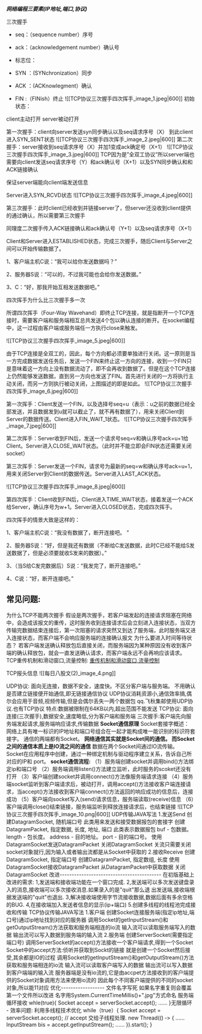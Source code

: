 ***网络编程三要素(IP地址,端口,协议)***

三次握手
-   seq：（sequence number）序号
-   ack：（acknowledgement number）确认号
-   标志位：

-   SYN ：(SYNchronization）同步
-   ACK ：(ACKnowlegment）确认
-   FIN :（FINish）终止
![[TCP协议三次握手四次挥手_image_1.jpeg|600]]
初始状态：

client主动打开 server被动打开

第一次握手：client向server发送syn同步确认以及seq请求序号（X） 到此client进入SYN_SENT状态
![[TCP协议三次握手四次挥手_image_2.jpeg|600]]
第二次握手：server接收到seq请求序号（X）并加1变成ack确定号（X+1）
![[TCP协议三次握手四次挥手_image_3.jpeg|600]]
TCP因为是”全双工协议“所以server端也需要向client发送seq请求序号（Y）和ack确认号（X+1）以及SYN同步确认和和ACK链接确认

保证server端能向client端发送信息

Server进入SYN_RCVD状态
![[TCP协议三次握手四次挥手_image_4.jpeg|600]]

第三次握手：此时client已经收到并链接server了，但server还没收到client提供的通过确认，所以需要第三次握手

同理度二次握手传入ACK链接确认和ack确认号（Y+1）以及seq请求序号（X+1）

  

Client和Server进入ESTABLISHED状态，完成三次握手，随后Client与Server之间可以开始传输数据了。

1、客户端主机C说：“我可以给你发送数据吗？”

2、服务器S说：“可以的，不过我可能也会给你发送数据。”

3、C：“好，那我开始互相发送数据吧。”

  

四次挥手为什么比三次握手多一次

所谓四次挥手（Four-Way Wavehand）即终止TCP连接，就是指断开一个TCP连接时，需要客户端和服务端相互总共发送4个包以确认连接的断开。在socket编程中，这一过程由客户端或服务端任一方执行close来触发。

  ![[TCP协议三次握手四次挥手_image_5.jpeg|600]]

由于TCP连接是全双工的，因此，每个方向都必须要单独进行关闭。这一原则是当一方完成数据发送任务后，发送一个FIN来终止这一方向的连接，收到一个FIN只是意味着这一方向上没有数据流动了，即不会再收到数据了。但是在这个TCP连接上仍然能够发送数据，直到另一方向也发送了FIN。首先进行关闭的一方将执行主动关闭，而另一方则执行被动关闭，上图描述的即是如此。
![[TCP协议三次握手四次挥手_image_6.jpeg|600]]
  

第一次挥手：Client发送一个FIN，以及选择号seq=u（表示：u之前的数据已经全部发送，并且数据发到u就可以截止了，就不再有数据了），用来关闭Client到Server的数据传送。Client进入FIN_WAIT_1状态。
![[TCP协议三次握手四次挥手_image_7.jpeg|600]]


  

第二次挥手：Server收到FIN后，发送一个请求号seq=v和确认序号ack=u+1给Client。Server进入CLOSE_WAIT状态。（此时并不能立即会FIN状态还需要关闭socket）

第三次挥手：Server发送一个FIN，请求号为最新的seq=w和确认序号ack=u+1，用来关闭Server到Client的数据传送。Server进入LAST_ACK状态。

![[TCP协议三次握手四次挥手_image_8.jpeg|600]]
  

第四次挥手：Client收到FIN后，Client进入TIME_WAIT状态，接着发送一个ACK给Server，确认序号为w+1。Server进入CLOSED状态，完成四次挥手。

  

  

  

四次挥手的情景大致是这样的：

1、客户端主机C说：“我没有数据了，断开连接吧。 ”

2、服务器S说：“好，但是我还有数据（不断给C发送数据，此时C已经不能给S发送数据了，但是必须要就收S发来的数据）。”

3、（当S给C发完数据后）S说：“我发完了，断开连接吧。”

4、C说：“好，断开连接吧。”
## 常见问题:
为什么TCP不能两次握手
	假设是两次握手，若客户端发起的连接请求阻塞在网络中，会造成该报文的重传，这时服务收到连接请求后会立刻进入连接状态，当双方传输完数据结束连接后，第一次阻塞的请求突然又到达了服务端，此时服务端又进入连接状态，而客户端不会响应服务端的连接确认报文
为什么要进入时间等待状态？
	若客户端发送确认释放包后直接关闭，而服务端因为某种原因没有收到客户端的确认释放包，就会一直发送确认请求，而客户端永远不会再响应该请求。
TCP重传机制和滑动窗口,流量控制:
	[重传机制和滑动窗口,流量控制](https://www.cnblogs.com/xiaolincoding/p/12732052.html)

TCP报头信息
	![[每日八股文(2)_image_4.png]]


UDP协议:
	面向无连接，数据不安全，速度快。不区分客户端与服务端。
	不用确认是否建立链接便开始通信,即无链接通信协议
	UDP协议消耗资源小,通信效率搞,偶尔会应用于音频,视频传输,但是会偶尔丢失一两个数据包
	qq.飞秋集邮使用UDP协议.也有TCP协议
	特点:数据被限制在64KB以内,超出范围不能发送
TCP协议:
	面向连接(三次握手),数据安全,速度略低,分为客户端和服务端
	三次握手:客户端先向服务端发起请求,服务端响应请求,传输数据
**Socket通信原理**
	Socket套接字概述：
	网络上具有唯一标识的IP地址和端口号组合在一起才能构成唯一能识别的标识符套接字。
	通信的两端都有Socket。
	**网络通信其实就是Socket间的通信。
	而Socket之间的通信本质上是IO流之间的通信**
	数据在两个Socket间通过IO流传输。
	Socket在应用程序中创建，通过一种绑定机制与驱动程序建立关系，告诉自己所对应的IP和
	port。
**socket通信流程:**
	（1）服务端创建socket并调用bind()方法绑定ip和端口号
	（2）服务端调用listen()方法建立监听，此时服务的scoket还没有打开
	（3）客户端创建socket并调用connect()方法像服务端请求连接
	（4）服务端socket监听到客户端请求后，被动打开，调用accept()方法接收客户端连接请求，当accept()方法接收到客户端connect()方法返回的响应成功的信息后，连接成功
	（5）客户端向socket写入(send)请求信息，服务端读取(receive)信息
	（6）客户端调用close()结束链接，服务端监听到释放连接请求后，也结束链接
	![[TCP协议三次握手四次挥手_image_10.png|600]]
UDP传输JAVA写法
	1.发送Send
	创建DatagramSocket, 随机端口号
	此类用来发送和接受数据报包的套接字
	创建DatagramPacket, 指定数据, 长度, 地址, 端口
	此类表示数据报包
	buf - 包数据。
	length - 包长度。
	address - 目的地址。
	port - 目的端口号。
	使用DatagramSocket发送DatagramPacket
	关闭DatagramSocket
	关流只需要关闭socket对象就行,因为输入或者输出流都是从Socket中获取的
	2.接收Receive
	创建DatagramSocket, 指定端口号
	创建DatagramPacket, 指定数组, 长度
	使用DatagramSocket接收DatagramPacket
	从DatagramPacket中获取数据
	关闭DatagramSocket
	改进------------------------------------------
		在初版基础上改进的需求:
		1,发送端和接收端功能在一个窗口完成.
		2,发送端可以多次发送键盘录入的消息,接收端可以多次接收消息.如果录入的是"quit"那么退
		出发送端,接收端根据发送端的"quit"也退出.
		3,解决接收端使用字节流接收数据,数据后面有多余空格的BUG.
		4,在接收端加入发送者信息的显示(ip+端口)
		5.创建多线程的线程池完成接收和传输
TCP协议传输JAVA写法
	1.客户端
	创建Socket连接服务端(指定ip地址,端口号)通过ip地址找到对应的服务器
	调用Socket的getInputStream()和getOutputStream()方法获取和服务端相连的io流
	输入流可以读取服务端写入的数据
	输出流可以写入数据到服务端的输入流
	2.服务端
	创建ServerSocket(需要指定端口号)
	调用ServerSocket的accept()方法接收一个客户端请求,得到一个Socket
	Socket中的accept方法:侦听并获取到Sockt的链接
	就是创建一个Socket然后接受,其余都是IO的过程
	调用Socket的getInputStream()和getOutputStream()方法获取和服务端相连的io流
	输入流可以读取客户端写入的数据
	输出流可以写入数据到客户端端的输入流
	服务器端是没有io流的,它是由accpet方法接收到的客户端提供的Socket对象调用方法来使用io流的
	因此每个不同客户端提供的不同的socket对象,所以能11对应
	优化------------------
	文件名字写死
	如果名字重复则会覆盖第一个文件所以改进
	名字用System.CurrentTimeMillis()+".jpg"方式命名
	服务端循环接收
	whle(true){
	Socket accept = serverSocket.accept();
	......
	}无限循环
	-
	效率问题:
	利用多线程技术优化
	while（true）{
	Socket accept = serverSocket.accept();
	// accept 交给子线程处理.
	new Thread(() ‐> {
	......
	InputStream bis = accept.getInputStream();
	......
	}).start();
	}